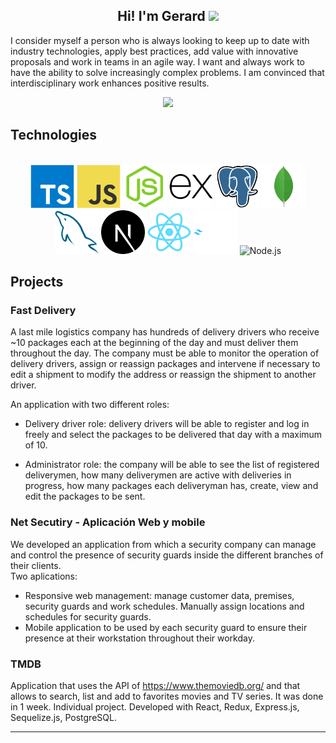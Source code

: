 <h2 align="center"> Hi! I'm Gerard <img src="https://media.giphy.com/media/hvRJCLFzcasrR4ia7z/giphy.gif" width="25px"></h2>
I consider myself a person who is always
looking to keep up to date with industry
technologies, apply best practices, add
value with innovative proposals and work in
teams in an agile way. I want and always
work to have the ability to solve increasingly
complex problems. I am convinced that
interdisciplinary work enhances positive
results.
<br/>
 <p align="center"> 
 <img src="https://readme-typing-svg.herokuapp.com?color=ff5080&lines=Full+Stack+Developer&center=true">
</p>
<h2> Technologies </h2>
<br/>
<div align="center">
<img src="https://github.com/devicons/devicon/blob/master/icons/typescript/typescript-original.svg" title="CSS3" alt="CSS3" width="70" height="70"/>
<img src="https://github.com/devicons/devicon/blob/master/icons/javascript/javascript-original.svg" title="JavaScript" alt="JavaScript" width="70" height="70"/>
<img src="https://github.com/devicons/devicon/blob/master/icons/nodejs/nodejs-original.svg" title="HTML5" alt="HTML5" width="70" height="70"/>
<img src="https://github.com/devicons/devicon/blob/master/icons/express/express-original.svg" title="Express.js" alt="Express" width="70" height="70"/>
<img src="https://github.com/devicons/devicon/blob/master/icons/postgresql/postgresql-original.svg" title="PostgreSQL" alt="PostgreSQL" width="70" height="70"/>
<img src="https://github.com/devicons/devicon/blob/master/icons/mongodb/mongodb-original.svg" title="Sass" alt="Sass" width="70" height="70" />
<img src="https://github.com/devicons/devicon/blob/master/icons/mysql/mysql-original.svg" title="Redux" alt="Redux" width="70" height="70"/>
<img src="https://github.com/devicons/devicon/blob/master/icons/nextjs/nextjs-original.svg" title="Sequelize" alt="Sequelize" width="70" height="70"/>
<img src="https://github.com/devicons/devicon/blob/master/icons/react/react-original.svg" title="React" alt="React" width="70" height="70" />
<img src="https://github.com/devicons/devicon/blob/master/icons/tailwindcss/tailwindcss-original-wordmark.svg" title="Jira" alt="Jira" width="70" height="70"/>
<img src="https://asset.brandfetch.io/idIq_kF0rb/idv3zwmSiY.jpeg" title="Node.js" alt="Node.js" width="70" height="70"/>

</div>

<h2> Projects </h2>

<h3> Fast Delivery </h3>
 
<p>
A last mile logistics company has hundreds of delivery drivers who receive ~10 packages each at the beginning of the day and must deliver them throughout the day. 
The company must be able to monitor the operation of delivery drivers, assign or reassign packages and intervene if necessary to edit a shipment to modify the address or reassign the shipment to another driver.

An application with two different roles:

- Delivery driver role: delivery drivers will be able to register and log in freely and select the packages to be delivered that day with a maximum of 10.

- Administrator role: the company will be able to see the list of registered deliverymen, how many deliverymen are active with deliveries in progress, how many packages each deliveryman has, create, view and edit the packages to be sent.  
</p>
<h3> Net Secutiry - Aplicación Web y mobile </h3>

<p>
 
We developed an application from which a security company can manage and control the presence of security guards inside the different branches of their clients. <br>
Two aplications: <br>
- Responsive web management: manage customer data, premises, security guards and work schedules. Manually assign locations and schedules for security guards. <br> 
- Mobile application to be used by each security guard to ensure their presence at their workstation throughout their workday.                                     

 </p>

 


<h3> TMDB </h3>

<p>
 
Application that uses the API of https://www.themoviedb.org/ and that allows to search, list and add to favorites movies and TV series. 
It was done in 1 week. Individual project.
Developed with React, Redux, Express.js, Sequelize.js, PostgreSQL.   
</p>

 <hr></hr>
 




